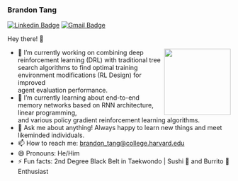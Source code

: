 ### Brandon Tang

[![Linkedin Badge](https://img.shields.io/badge/-brandontang-blue?style=flat-square&logo=Linkedin&logoColor=white&link=https://www.linkedin.com/in/brandontang18/)](https://www.linkedin.com/in/brandontang18/) 
[![Gmail Badge](https://img.shields.io/badge/-brandon_tang@college.harvard.edu-c14438?style=flat-square&logo=Gmail&logoColor=white&link=mailto:brandon_tang@college.harvard.edu)](mailto:brandon_tang@college.harvard.edu)

Hey there! 👋

<img align="right" width="150" height="150" src="https://media.giphy.com/media/SU2ic3wTfuC6JhD1lA/giphy.gif">  

- 🔭 I’m currently working on combining deep reinforcement learning (DRL) with traditional tree <br/>
search algorithms to find optimal training environment modifications (RL Design) for improved <br/>
agent evaluation performance.  
- 🌱 I’m currently learning about end-to-end memory networks based on RNN architecture, linear programming, <br/>
and various policy gradient reinforcement learning algorithms. 
- 💬 Ask me about anything! Always happy to learn new things and meet likeminded individuals. 
- 📫 How to reach me: brandon_tang@college.harvard.edu
- 😄 Pronouns: He/Him
- ⚡ Fun facts: 2nd Degree Black Belt in Taekwondo | Sushi 🍣 and Burrito 🌯 Enthusiast




